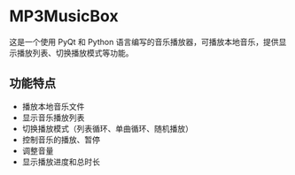 # MP3MusicBox

这是一个使用 PyQt 和 Python 语言编写的音乐播放器，可播放本地音乐，提供显示播放列表、切换播放模式等功能。

## 功能特点

* 播放本地音乐文件
* 显示音乐播放列表
* 切换播放模式（列表循环、单曲循环、随机播放）
* 控制音乐的播放、暂停
* 调整音量
* 显示播放进度和总时长

